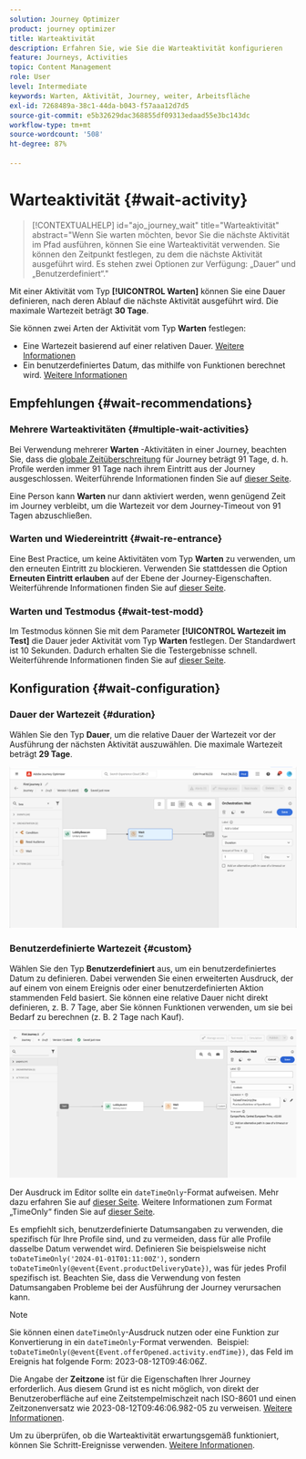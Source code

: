 ```yaml
---
solution: Journey Optimizer
product: journey optimizer
title: Warteaktivität
description: Erfahren Sie, wie Sie die Warteaktivität konfigurieren
feature: Journeys, Activities
topic: Content Management
role: User
level: Intermediate
keywords: Warten, Aktivität, Journey, weiter, Arbeitsfläche
exl-id: 7268489a-38c1-44da-b043-f57aaa12d7d5
source-git-commit: e5b32629dac368855df09313edaad55e3bc143dc
workflow-type: tm+mt
source-wordcount: '508'
ht-degree: 87%

---
```


# Warteaktivität {#wait-activity}

>[!CONTEXTUALHELP]
>id="ajo_journey_wait"
>title="Warteaktivität"
>abstract="Wenn Sie warten möchten, bevor Sie die nächste Aktivität im Pfad ausführen, können Sie eine Warteaktivität verwenden. Sie können den Zeitpunkt festlegen, zu dem die nächste Aktivität ausgeführt wird. Es stehen zwei Optionen zur Verfügung: „Dauer“ und „Benutzerdefiniert“."

Mit einer Aktivität vom Typ **[!UICONTROL Warten]** können Sie eine Dauer definieren, nach deren Ablauf die nächste Aktivität ausgeführt wird.  Die maximale Wartezeit beträgt **30 Tage**.

Sie können zwei Arten der Aktivität vom Typ **Warten** festlegen:

* Eine Wartezeit basierend auf einer relativen Dauer. [Weitere Informationen](#duration)
* Ein benutzerdefiniertes Datum, das mithilfe von Funktionen berechnet wird. [Weitere Informationen](#custom)

<!--
* [Email send time optimization](#email_send_time_optimization)
* [Fixed date](#fixed_date) 
-->

## Empfehlungen {#wait-recommendations}

### Mehrere Warteaktivitäten {#multiple-wait-activities}

Bei Verwendung mehrerer **Warten** -Aktivitäten in einer Journey, beachten Sie, dass die [globale Zeitüberschreitung](journey-properties.md#global_timeout) für Journey beträgt 91 Tage, d. h. Profile werden immer 91 Tage nach ihrem Eintritt aus der Journey ausgeschlossen. Weiterführende Informationen finden Sie auf [dieser Seite](journey-properties.md#global_timeout).

Eine Person kann **Warten** nur dann aktiviert werden, wenn genügend Zeit im Journey verbleibt, um die Wartezeit vor dem Journey-Timeout von 91 Tagen abzuschließen.

### Warten und Wiedereintritt {#wait-re-entrance}

Eine Best Practice, um keine Aktivitäten vom Typ **Warten** zu verwenden, um den erneuten Eintritt zu blockieren. Verwenden Sie stattdessen die Option **Erneuten Eintritt erlauben** auf der Ebene der Journey-Eigenschaften. Weiterführende Informationen finden Sie auf [dieser Seite](../building-journeys/journey-properties.md#entrance).

### Warten und Testmodus {#wait-test-modd}

Im Testmodus können Sie mit dem Parameter **[!UICONTROL Wartezeit im Test]** die Dauer jeder Aktivität vom Typ **Warten** festlegen. Der Standardwert ist 10 Sekunden. Dadurch erhalten Sie die Testergebnisse schnell. Weiterführende Informationen finden Sie auf [dieser Seite](../building-journeys/testing-the-journey.md).

## Konfiguration {#wait-configuration}

### Dauer der Wartezeit {#duration}

Wählen Sie den Typ **Dauer**, um die relative Dauer der Wartezeit vor der Ausführung der nächsten Aktivität auszuwählen. Die maximale Wartezeit beträgt **29 Tage**.

![Definieren der Wartezeit](assets/journey55.png)

<!--
## Fixed date wait{#fixed_date}

Select the date for the execution of the next activity.

![](assets/journey56.png)

-->

### Benutzerdefinierte Wartezeit {#custom}

Wählen Sie den Typ **Benutzerdefiniert** aus, um ein benutzerdefiniertes Datum zu definieren. Dabei verwenden Sie einen erweiterten Ausdruck, der auf einem von einem Ereignis oder einer benutzerdefinierten Aktion stammenden Feld basiert. Sie können eine relative Dauer nicht direkt definieren, z. B. 7 Tage, aber Sie können Funktionen verwenden, um sie bei Bedarf zu berechnen (z. B. 2 Tage nach Kauf).

![Definieren einer benutzerdefinierten Wartezeit mit einem Ausdruck](assets/journey57.png)

Der Ausdruck im Editor sollte ein `dateTimeOnly`-Format aufweisen. Mehr dazu erfahren Sie auf [dieser Seite](expression/expressionadvanced.md). Weitere Informationen zum Format „TimeOnly“ finden Sie auf [dieser Seite](expression/data-types.md).

Es empfiehlt sich, benutzerdefinierte Datumsangaben zu verwenden, die spezifisch für Ihre Profile sind, und zu vermeiden, dass für alle Profile dasselbe Datum verwendet wird. Definieren Sie beispielsweise nicht `toDateTimeOnly('2024-01-01T01:11:00Z')`, sondern `toDateTimeOnly(@event{Event.productDeliveryDate})`, was für jedes Profil spezifisch ist. Beachten Sie, dass die Verwendung von festen Datumsangaben Probleme bei der Ausführung der Journey verursachen kann.


>[!NOTE]
>
>Sie können einen `dateTimeOnly`-Ausdruck nutzen oder eine Funktion zur Konvertierung in ein `dateTimeOnly`-Format verwenden.  Beispiel: `toDateTimeOnly(@event{Event.offerOpened.activity.endTime})`, das Feld im Ereignis hat folgende Form: 2023-08-12T09:46:06Z.
>
>Die Angabe der **Zeitzone** ist für die Eigenschaften Ihrer Journey erforderlich. Aus diesem Grund ist es nicht möglich, von direkt der Benutzeroberfläche auf eine Zeitstempelmischzeit nach ISO-8601 und einen Zeitzonenversatz wie 2023-08-12T09:46:06.982-05 zu verweisen. [Weitere Informationen](../building-journeys/timezone-management.md).


Um zu überprüfen, ob die Warteaktivität erwartungsgemäß funktioniert, können Sie Schritt-Ereignisse verwenden. [Weitere Informationen](../reports/query-examples.md#common-queries).

<!--## Email send time optimization{#email_send_time_optimization}

This type of wait uses a score calculated in Adobe Experience Platform. The score calculates the propensity to click or open an email in the future based on past behavior. Note that the algorithm calculating the score needs a certain amount of data to work. As a result, when it does not have enough data, the default wait time will apply. At publication time, you'll be notified that the default time applies.

>[!NOTE]
>
>The first event of your journey must have a namespace.
>
>This capability is only available after an **[!UICONTROL Email]** activity. You need to have Adobe Campaign Standard.

1. In the **[!UICONTROL Amount of time]** field, define the number of hours to consider to optimize email sending.
1. In the **[!UICONTROL Optimization type]** field, choose if the optimization should increase clicks or opens.
1. In the **[!UICONTROL Default time]** field, define the default time to wait if the predictive send time score is not available.

    >[!NOTE]
    >
    >Note that the send time score can be unavailable because there is not enough data to perform the calculation. In this case, you will be informed, at publication time, that the default time applies.

![](assets/journey57bis.png)-->

